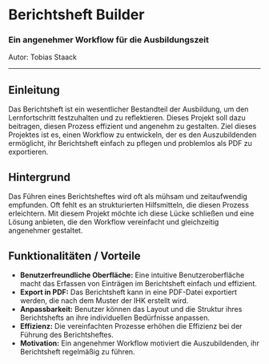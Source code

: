 # Berichtsheft Builder
### Ein angenehmer Workflow für die Ausbildungszeit

Autor: Tobias Staack

---

## Einleitung

Das Berichtsheft ist ein wesentlicher Bestandteil der Ausbildung, um den Lernfortschritt festzuhalten und zu reflektieren. Dieses Projekt soll dazu beitragen, diesen Prozess effizient und angenehm zu gestalten. Ziel dieses Projektes ist es, einen Workflow zu entwickeln, der es den Auszubildenden ermöglicht, ihr Berichtsheft einfach zu pflegen und problemlos als PDF zu exportieren.

## Hintergrund

Das Führen eines Berichtsheftes wird oft als mühsam und zeitaufwendig empfunden. Oft fehlt es an strukturierten Hilfsmitteln, die diesen Prozess erleichtern. Mit diesem Projekt möchte ich diese Lücke schließen und eine Lösung anbieten, die den Workflow vereinfacht und gleichzeitig angenehmer gestaltet.

## Funktionalitäten / Vorteile

- **Benutzerfreundliche Oberfläche:** Eine intuitive Benutzeroberfläche macht das Erfassen von Einträgen im Berichtsheft einfach und effizient.
- **Export in PDF:** Das Berichtsheft kann in eine PDF-Datei exportiert werden, die nach dem Muster der IHK erstellt wird.
- **Anpassbarkeit:** Benutzer können das Layout und die Struktur ihres Berichtshefts an ihre individuellen Bedürfnisse anpassen.
- **Effizienz:** Die vereinfachten Prozesse erhöhen die Effizienz bei der Führung des Berichtsheftes.
- **Motivation:** Ein angenehmer Workflow motiviert die Auszubildenden, ihr Berichtsheft regelmäßig zu führen.
